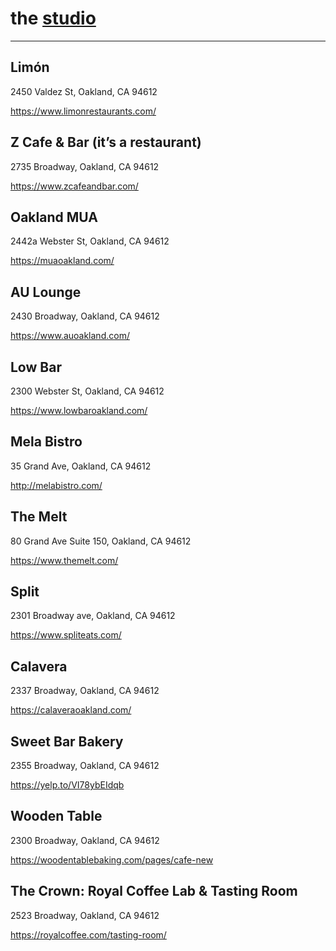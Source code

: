 # the [studio](https://dazzaji.github.io/studio)

---------

## Limón
2450 Valdez St, Oakland, CA 94612

https://www.limonrestaurants.com/ 


## Z Cafe & Bar (it’s a restaurant)
2735 Broadway, Oakland, CA 94612

https://www.zcafeandbar.com/ 

## Oakland MUA
2442a Webster St, Oakland, CA 94612

https://muaoakland.com/

## AU Lounge
2430 Broadway, Oakland, CA 94612

https://www.auoakland.com/

## Low Bar
2300 Webster St, Oakland, CA 94612

https://www.lowbaroakland.com/

## Mela Bistro
35 Grand Ave, Oakland, CA 94612

http://melabistro.com/ 

## The Melt
80 Grand Ave Suite 150, Oakland, CA 94612

https://www.themelt.com/

## Split
2301 Broadway ave, Oakland, CA 94612

https://www.spliteats.com/

## Calavera
2337 Broadway, Oakland, CA 94612

https://calaveraoakland.com/ 

## Sweet Bar Bakery
2355 Broadway, Oakland, CA 94612

https://yelp.to/VI78ybEIdqb


## Wooden Table 
2300 Broadway, Oakland, CA 94612

https://woodentablebaking.com/pages/cafe-new

## The Crown: Royal Coffee Lab & Tasting Room
2523 Broadway, Oakland, CA 94612 

https://royalcoffee.com/tasting-room/ 
